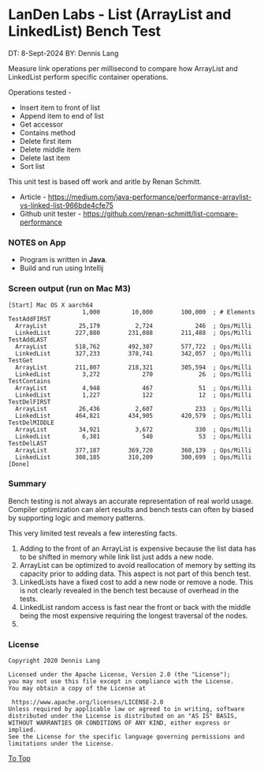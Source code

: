 
# LanDen Labs - List (ArrayList and LinkedList) Bench Test
DT: 8-Sept-2024
BY: Dennis Lang
  
Measure link operations per millisecond to compare how ArrayList and LinkedList
perform specific container operations.

Operations tested - 
* Insert item to front of list
* Append item to end of list
* Get accessor
* Contains method
* Delete first item
* Delete middle item
* Delete last item
* Sort list

This unit test is based off work and aritle by Renan Schmitt.

* Article - 
https://medium.com/java-performance/performance-arraylist-vs-linked-list-966bde4cfe75
* Github unit tester -
https://github.com/renan-schmitt/list-compare-performance


### NOTES on App

* Program is written in **Java**.
* Build and run using Intellij


### Screen output (run on Mac M3) 

```  
[Start] Mac OS X aarch64
                     1,000         10,000        100,000  ; # Elements
TestAddFIRST      
  ArrayList         25,179          2,724            246  ; Ops/Milli
  LinkedList       227,880        231,088        211,488  ; Ops/Milli
TestAddLAST       
  ArrayList        518,762        492,387        577,722  ; Ops/Milli
  LinkedList       327,233        378,741        342,057  ; Ops/Milli
TestGet           
  ArrayList        211,807        218,321        305,594  ; Ops/Milli
  LinkedList         3,272            270             26  ; Ops/Milli
TestContains     
  ArrayList          4,948            467             51  ; Ops/Milli
  LinkedList         1,227            122             12  ; Ops/Milli
TestDelFIRST      
  ArrayList         26,436          2,607            233  ; Ops/Milli
  LinkedList       464,821        434,905        420,579  ; Ops/Milli
TestDelMIDDLE    
  ArrayList         34,921          3,672            330  ; Ops/Milli
  LinkedList         6,381            540             53  ; Ops/Milli
TestDelLAST       
  ArrayList        377,187        369,720        360,139  ; Ops/Milli
  LinkedList       308,185        310,209        300,699  ; Ops/Milli
[Done]
```  

### Summary 
Bench testing is not always an accurate representation of real world usage. 
Compiler optimization can alert results and bench tests can often by biased 
by supporting logic and memory patterns. 

This very limited test reveals a few interesting facts. 
1. Adding to the front of an ArrayList is expensive because the list data has to be shifted in memory while link list just adds a new node. 
2. ArrayList can be optimized to avoid reallocation of memory by setting its capacity prior to adding data.  This aspect is not part of this bench test. 
3. LinkedLists have a fixed cost to add a new node or remove a node. This is not clearly revealed in the bench test because of overhead in the tests. 
4. LinkedList random access is fast near the front or back with the middle being the most expensive requiring the longest traversal of the nodes.
5. 


### License  
  
```  
Copyright 2020 Dennis Lang  
  
Licensed under the Apache License, Version 2.0 (the "License");  
you may not use this file except in compliance with the License.  
You may obtain a copy of the License at  
  
 https://www.apache.org/licenses/LICENSE-2.0  
Unless required by applicable law or agreed to in writing, software  
distributed under the License is distributed on an "AS IS" BASIS,  
WITHOUT WARRANTIES OR CONDITIONS OF ANY KIND, either express or implied.  
See the License for the specific language governing permissions and  
limitations under the License.  
```   
  
[To Top](#table)  


